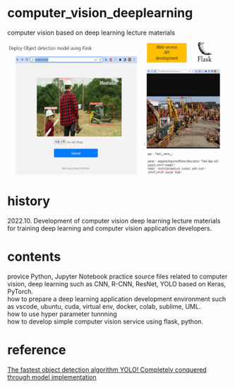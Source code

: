 # computer_vision_deeplearning
computer vision based on deep learning lecture materials </br>
<center><img height="300" src="https://github.com/mac999/computer_vision_deeplearning/blob/main/app_example.PNG"/> </br></center>

# history
2022.10. Development of computer vision deep learning lecture materials for training deep learning and computer vision application developers.</br>

# contents
provice Python, Jupyter Notebook practice source files related to computer vision, deep learning such as CNN, R-CNN, ResNet, YOLO based on Keras, PyTorch.</br>
how to prepare a deep learning application development environment such as vscode, ubuntu, cuda, virtual env, docker, colab, sublime, UML.</br>
how to use hyper parameter tunnning</br> 
how to develop simple computer vision service using flask, python.</br>

# reference
[The fastest object detection algorithm YOLO! Completely conquered through model implementation](https://fastcampus.co.kr/data_online_yolo)


